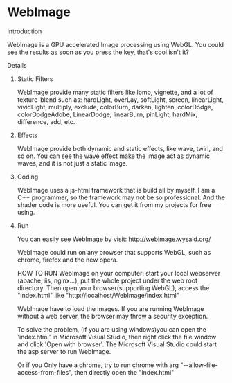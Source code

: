 WebImage
========

Introduction

WebImage is a GPU accelerated Image processing using WebGL.
You could see the results as soon as you press the key, that's cool isn't it?

Details

1. Static Filters

   WebImage provide many static filters like lomo, vignette, and a lot of texture-blend
   such as: hardLight, overLay, softLight, screen, linearLight, vividLight, multiply, exclude, colorBurn, darken, lighten,
            colorDodge, colorDodgeAdobe, LinearDodge, linearBurn, pinLight, hardMix, difference, add, etc.
            
2. Effects

   WebImage provide both dynamic and static effects, like wave, twirl, and so on.
   You can see the wave effect make the image act as dynamic waves, and it is not just a static image.
   
3. Coding

   WebImage uses a js-html framework that is build all by myself. I am a C++ programmer, so the framework may not be so professional.
   And the shader code is more useful. You can get it from my projects for free using.
   
4. Run

   You can easily see WebImage by visit: http://webimage.wysaid.org/
   
   WebImage could run on any browser that supports WebGL, such as chrome, firefox and the new opera.
   
   HOW TO RUN WebImage on your computer: start your local webserver (apache, iis, nginx...), put the whole project under the web root directory.
       Then open your browser(supporting WebGL), access the "index.html" like "http://localhost/WebImage/index.html"
   
   WebImage have to load the images. If you are running WebImage without a web server, the browser may throw a security exception.
   
   To solve the problem, (if you are using windows)you can open the 'index.html' in Microsoft Visual Studio, then right click the file window and click 'Open with browser'.
   The Microsoft Visual Studio could start the asp server to run WebImage.
   
   Or if you Only have a chrome, try to run chrome with arg "--allow-file-access-from-files", then directly open the "index.html"
   
   
